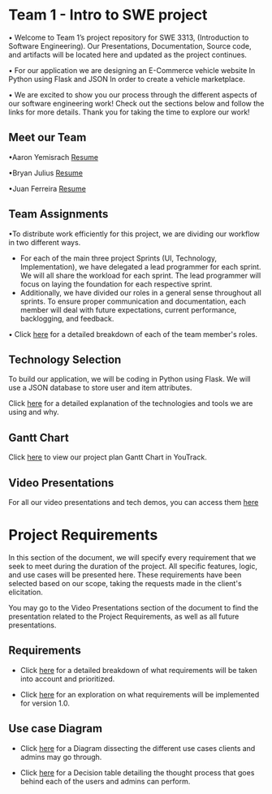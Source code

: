 # Team 1 - Intro to SWE project

• Welcome to Team 1’s project repository for SWE 3313, (Introduction to Software Engineering). Our Presentations, Documentation, Source code, and artifacts will be located here and updated as the project continues.


• For our application we are designing an E-Commerce vehicle website In Python using Flask and JSON In order to create a vehicle marketplace. 

• We are excited to show you our process through the different aspects of our software engineering work! Check out the sections below and follow the links for more details. Thank you for taking the time to explore our work!

## Meet our Team

•Aaron Yemisrach   [Resume](Aaron_Resume.md)

•Bryan Julius      [Resume](Bryan_Resume.md)

•Juan Ferreira     [Resume](Juan_Resume.md)

## Team Assignments 
•To distribute work efficiently for this project, we are dividing our workflow in two different ways. 
- For each of the main three project Sprints (UI, Technology, Implementation), we have delegated a lead programmer for each sprint. We will all share the workload for each sprint. The lead programmer will focus on laying the foundation for each respective sprint.
- Additionally, we have divided our roles in a general sense throughout all sprints. To ensure proper communication and documentation, each member will deal with future expectations, current performance, backlogging, and feedback.

• Click [here](TeamAssignments.md) for a detailed breakdown of each of the team member's roles.

## Technology Selection
To build our application, we will be coding in Python using Flask. We will use a JSON database to store user and item attributes.

Click [here](Technology_Description.md) for a detailed explanation of the technologies and tools we are using and why.

## Gantt Chart

Click [here](https://motorsports.youtrack.cloud/gantt-charts/226-0) to view our project plan Gantt Chart in YouTrack.

## Video Presentations
For all our video presentations and tech demos, you can access them [here](Video_Presentations.md)


# Project Requirements

In this section of the document, we will specify every requirement that we seek to meet during the duration of the project. All specific features, logic, and use cases will be presented here. These requirements have been selected based on our scope, taking the requests made in the client's elicitation.

You may go to the Video Presentations section of the document to find the presentation related to the Project Requirements, as well as all future presentations.

## Requirements

- Click [here](Requirement_Writing.md) for a detailed breakdown of what requirements will be taken into account and prioritized.
  
- Click [here](1.0_Version_Expectations.md) for an exploration on what requirements will be implemented for version 1.0.

## Use case Diagram

- Click [here]() for a Diagram dissecting the different use cases clients and admins may go through. 

- Click [here]() for a Decision table detailing the thought process that goes behind each of the users and admins can perform. 





